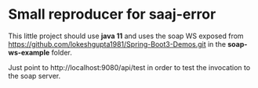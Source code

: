 # Small reproducer for saaj-error

This little project should use **java 11** and uses the soap WS exposed from  https://github.com/lokeshgupta1981/Spring-Boot3-Demos.git in the **soap-ws-example** folder. 

Just point to http://localhost:9080/api/test in order to test the invocation to the soap server.
